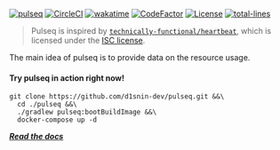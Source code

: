 [![pulseq](https://raw.githubusercontent.com/d1snin-dev/pulseq/master/pulseq/src/main/resources/static/pulseq.png)](https://pq.d1s.uno/)
[![CircleCI](https://circleci.com/gh/d1snin-dev/pulseq/tree/master.svg?style=shield)](https://circleci.com/gh/d1snin-dev/pulseq/tree/master)
[![wakatime](https://wakatime.com/badge/user/e4446807-0aa6-4ba9-92ea-2a7632bc44c9/project/46213356-3912-4014-96a6-4aa34d768a68.svg)](https://github.com/d1snin-dev/pulseq)
[![CodeFactor](https://www.codefactor.io/repository/github/d1snin-dev/pulseq/badge)](https://www.codefactor.io/repository/github/d1snin-dev/pulseq)
[![License](https://img.shields.io/badge/License-BSD%203--Clause-blue.svg)](https://opensource.org/licenses/BSD-3-Clause)
[![total-lines](https://img.shields.io/tokei/lines/github/d1snin-dev/pulseq?color=orange)](https://github.com/d1snin-dev/pulseq)
<!-- [![pulseq-last-beat](https://pq.d1s.uno/api/badge/last-beat)](https://pq.d1s.uno/)
[![pulseq-last-beat-time](https://pq.d1s.uno/api/badge/last-beat-time)](https://pq.d1s.uno/) -->

> Pulseq is inspired by [`technically-functional/heartbeat`](https://github.com/technically-functional/heartbeat), which is licensed under the [ISC license](https://github.com/technically-functional/heartbeat/blob/master/LICENSE.md).

The main idea of pulseq is to provide data on the resource usage.

#### Try pulseq in action right now!
```shell
git clone https://github.com/d1snin-dev/pulseq.git &&\
  cd ./pulseq &&\
  ./gradlew pulseq:bootBuildImage &&\
  docker-compose up -d
```

[***Read the docs***](https://github.com/d1snin-dev/pulseq/wiki)
